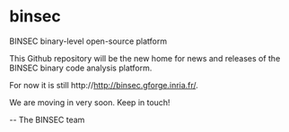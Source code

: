 # binsec

BINSEC binary-level open-source platform

This Github repository will be the new home for news and releases of the BINSEC binary code analysis platform.

For now it is still http://http://binsec.gforge.inria.fr/.

We are moving in very soon. Keep in touch!

--
The BINSEC team
